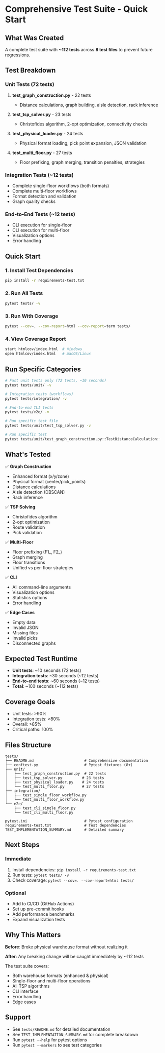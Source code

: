 # Comprehensive Test Suite - Quick Start

## What Was Created

A complete test suite with **~112 tests** across **8 test files** to prevent future regressions.

## Test Breakdown

### Unit Tests (72 tests)
1. **test_graph_construction.py** - 22 tests
   - Distance calculations, graph building, aisle detection, rack inference
   
2. **test_tsp_solver.py** - 23 tests
   - Christofides algorithm, 2-opt optimization, connectivity checks
   
3. **test_physical_loader.py** - 24 tests
   - Physical format loading, pick point expansion, JSON validation
   
4. **test_multi_floor.py** - 27 tests
   - Floor prefixing, graph merging, transition penalties, strategies

### Integration Tests (~12 tests)
- Complete single-floor workflows (both formats)
- Complete multi-floor workflows
- Format detection and validation
- Graph quality checks

### End-to-End Tests (~12 tests)
- CLI execution for single-floor
- CLI execution for multi-floor
- Visualization options
- Error handling

## Quick Start

### 1. Install Test Dependencies
```bash
pip install -r requirements-test.txt
```

### 2. Run All Tests
```bash
pytest tests/ -v
```

### 3. Run With Coverage
```bash
pytest --cov=. --cov-report=html --cov-report=term tests/
```

### 4. View Coverage Report
```bash
start htmlcov/index.html  # Windows
open htmlcov/index.html   # macOS/Linux
```

## Run Specific Categories

```bash
# Fast unit tests only (72 tests, ~10 seconds)
pytest tests/unit/ -v

# Integration tests (workflows)
pytest tests/integration/ -v

# End-to-end CLI tests
pytest tests/e2e/ -v

# Run specific test file
pytest tests/unit/test_tsp_solver.py -v

# Run specific test
pytest tests/unit/test_graph_construction.py::TestDistanceCalculation::test_zero_distance -v
```

## What's Tested

✅ **Graph Construction**
- Enhanced format (x/y/zone)
- Physical format (center/pick_points)
- Distance calculations
- Aisle detection (DBSCAN)
- Rack inference

✅ **TSP Solving**
- Christofides algorithm
- 2-opt optimization
- Route validation
- Pick validation

✅ **Multi-Floor**
- Floor prefixing (F1_, F2_)
- Graph merging
- Floor transitions
- Unified vs per-floor strategies

✅ **CLI**
- All command-line arguments
- Visualization options
- Statistics options
- Error handling

✅ **Edge Cases**
- Empty data
- Invalid JSON
- Missing files
- Invalid picks
- Disconnected graphs

## Expected Test Runtime

- **Unit tests**: ~10 seconds (72 tests)
- **Integration tests**: ~30 seconds (~12 tests)
- **End-to-end tests**: ~60 seconds (~12 tests)
- **Total**: ~100 seconds (~112 tests)

## Coverage Goals

- Unit tests: >90%
- Integration tests: >80%
- Overall: >85%
- Critical paths: 100%

## Files Structure

```
tests/
├── README.md                       # Comprehensive documentation
├── conftest.py                     # Pytest fixtures (8+)
├── unit/
│   ├── test_graph_construction.py  # 22 tests
│   ├── test_tsp_solver.py         # 23 tests
│   ├── test_physical_loader.py    # 24 tests
│   └── test_multi_floor.py        # 27 tests
├── integration/
│   ├── test_single_floor_workflow.py
│   └── test_multi_floor_workflow.py
└── e2e/
    ├── test_cli_single_floor.py
    └── test_cli_multi_floor.py

pytest.ini                          # Pytest configuration
requirements-test.txt               # Test dependencies
TEST_IMPLEMENTATION_SUMMARY.md      # Detailed summary
```

## Next Steps

### Immediate
1. Install dependencies: `pip install -r requirements-test.txt`
2. Run tests: `pytest tests/ -v`
3. Check coverage: `pytest --cov=. --cov-report=html tests/`

### Optional
- Add to CI/CD (GitHub Actions)
- Set up pre-commit hooks
- Add performance benchmarks
- Expand visualization tests

## Why This Matters

**Before**: Broke physical warehouse format without realizing it

**After**: Any breaking change will be caught immediately by ~112 tests

The test suite covers:
- Both warehouse formats (enhanced & physical)
- Single-floor and multi-floor operations
- All TSP algorithms
- CLI interface
- Error handling
- Edge cases

## Support

- See `tests/README.md` for detailed documentation
- See `TEST_IMPLEMENTATION_SUMMARY.md` for complete breakdown
- Run `pytest --help` for pytest options
- Run `pytest --markers` to see test categories
